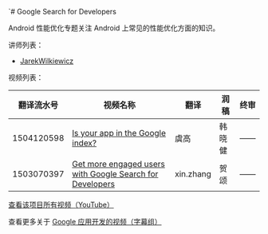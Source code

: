 `# Google Search for Developers

Android 性能优化专题关注 Android 上常见的性能优化方面的知识。

讲师列表：

*   [JarekWilkiewicz](https://plus.google.com/+JarekWilkiewicz)

 
视频列表：

| 翻译流水号 | 视频名称 | 翻译 | 润稿 | 终审 |
| -- | -- | -- | -- | -- |
| 1504120598 | [Is your app in the Google index?](1504120598-is-your-app-in-the-google-index.md)  | 虞高 | 韩晓健 | —— |
| 1503070397 | [Get more engaged users with Google Search for Developers](1503070397-get-more-engaged-users-with-google-search-for-developers.md)  | xin.zhang | 贺颂 | —— |


[查看该项目所有视频（YouTube）](https://www.youtube.com/playlist?list=PLOU2XLYxmsIKJztQt-R87yS7ORKu3QV1k)

查看更多关于 [Google 应用开发的视频（字幕组）](../index.md)


